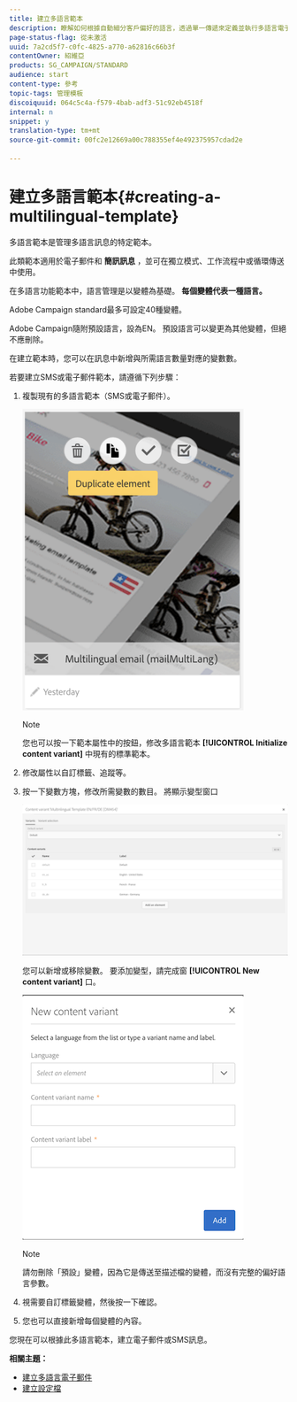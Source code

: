 ```yaml
---
title: 建立多語言範本
description: 瞭解如何根據自動細分客戶偏好的語言，透過單一傳遞來定義並執行多語言電子郵件／簡訊傳送。 報告每次傳送的效能，包括語言和個別層級。
page-status-flag: 從未激活
uuid: 7a2cd5f7-c0fc-4825-a770-a62816c66b3f
contentOwner: 紹維亞
products: SG_CAMPAIGN/STANDARD
audience: start
content-type: 參考
topic-tags: 管理模板
discoiquuid: 064c5c4a-f579-4bab-adf3-51c92eb4518f
internal: n
snippet: y
translation-type: tm+mt
source-git-commit: 00fc2e12669a00c788355ef4e492375957cdad2e

---
```



# 建立多語言範本{#creating-a-multilingual-template}

多語言範本是管理多語言訊息的特定範本。

此類範本適用於電子郵件和 **簡訊訊息** ，並可在獨立模式、工作流程中或循環傳送中使用。

在多語言功能範本中，語言管理是以變體為基礎。 **每個變體代表一種語言。**

Adobe Campaign standard最多可設定40種變體。

Adobe Campaign隨附預設語言，設為EN。 預設語言可以變更為其他變體，但絕不應刪除。

在建立範本時，您可以在訊息中新增與所需語言數量對應的變數數。

若要建立SMS或電子郵件範本，請遵循下列步驟：

1. 複製現有的多語言範本（SMS或電子郵件）。

   ![](assets/multi_template_duplicate.png)

   >[!NOTE]
   >
   >您也可以按一下範本屬性中的按鈕，修改多語言範本 **[!UICONTROL Initialize content variant]** 中現有的標準範本。

1. 修改屬性以自訂標籤、追蹤等。
1. 按一下變數方塊，修改所需變數的數目。 將顯示變型窗口

   ![](assets/multi_template_variants.png)

   您可以新增或移除變數。 要添加變型，請完成窗 **[!UICONTROL New content variant]** 口。

   ![](assets/multi_template_newvariant.png)

   >[!NOTE]
   >
   >請勿刪除「預設」變體，因為它是傳送至描述檔的變體，而沒有完整的偏好語言參數。

1. 視需要自訂標籤變體，然後按一下確認。
1. 您也可以直接新增每個變體的內容。

您現在可以根據此多語言範本，建立電子郵件或SMS訊息。

**相關主題：**

* [建立多語言電子郵件](../../channels/using/creating-a-multilingual-email.md)
* [建立設定檔](../../audiences/using/creating-profiles.md)

